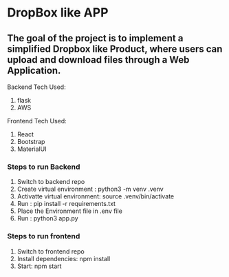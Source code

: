 # DropBox like APP

## The goal of the project is to implement a simplified Dropbox like Product, where users can upload and download files through a Web Application.  


Backend Tech Used:
1. flask
2. AWS


Frontend Tech Used:
1. React
2. Bootstrap
3. MaterialUI

### Steps to run Backend

1. Switch to backend repo
2. Create virtual environment : python3 -m venv .venv 
3. Activatte virtual environment: source .venv/bin/activate
3. Run : pip install -r requirements.txt
4. Place the Environment file in .env file
5. Run : python3 app.py

### Steps to run frontend
1. Switch to frontend repo
2. Install dependencies: npm install
3. Start: npm start